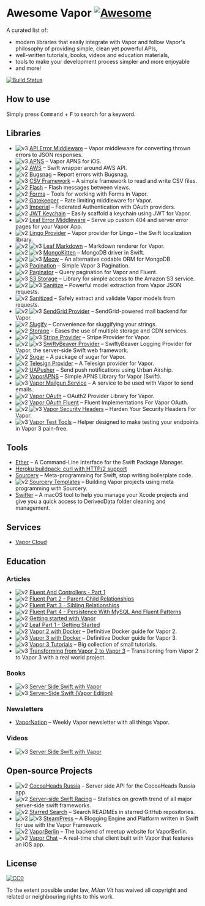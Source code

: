 # Awesome Vapor [![Awesome](https://awesome.re/badge.svg)](https://awesome.re)

A curated list of:

- modern libraries that easily integrate with Vapor and follow Vapor's philosophy of providing simple, clean yet powerful APIs,
- well-written tutorials, books, videos and education materials,
- tools to make your development process simpler and more enjoyable
- and more!

[![Build Status](https://travis-ci.org/Cellane/awesome-vapor.svg?branch=master)](https://travis-ci.org/Cellane/awesome-vapor)

## How to use

Simply press <kbd>Command</kbd> + <kbd>F</kbd> to search for a keyword.

## Libraries

- ![v3](img/vapor-3.png) [API Error Middleware](https://github.com/skelpo/APIErrorMiddleware) – Vapor middleware for converting thrown errors to JSON responses.
- ![v3](img/vapor-3.png) [APNS](https://github.com/vapor-community/apns) – Vapor APNS for iOS.
- ![v2](img/vapor-2.png) [AWS](https://github.com/nodes-vapor/aws) – Swift wrapper around AWS API.
- ![v2](img/vapor-2.png) [Bugsnag](https://github.com/nodes-vapor/bugsnag) – Report errors with Bugsnag.
- ![v3](img/vapor-3.png) [CSV Framework](https://github.com/skelpo/CSV) – A simple framework to read and write CSV files.
- ![v2](img/vapor-2.png) [Flash](https://github.com/nodes-vapor/flash) – Flash messages between views.
- ![v2](img/vapor-2.png) [Forms](https://github.com/nodes-vapor/forms) – Tools for working with Forms in Vapor.
- ![v2](img/vapor-2.png) [Gatekeeper](https://github.com/nodes-vapor/gatekeeper) – Rate limiting middleware for Vapor.
- ![v3](img/vapor-3.png) [Imperial](https://github.com/vapor-community/Imperial) – Federated Authentication with OAuth providers.
- ![v2](img/vapor-2.png) [JWT Keychain](https://github.com/nodes-vapor/jwt-keychain) – Easily scaffold a keychain using JWT for Vapor.
- ![v2](img/vapor-2.png) [Leaf Error Middleware](https://github.com/brokenhandsio/leaf-error-middleware) – Serve up custom 404 and server error pages for your Vapor App.
- ![v2](img/vapor-2.png) [Lingo Provider](https://github.com/vapor-community/Lingo-Provider) – Vapor provider for Lingo – the Swift localization library.
- ![v2](img/vapor-2.png) ![v3](img/vapor-3.png) [Leaf Markdown](https://github.com/vapor-community/leaf-markdown) – Markdown renderer for Vapor.
- ![v2](img/vapor-2.png) ![v3](img/vapor-3.png) [MongoKitten](https://github.com/OpenKitten/MongoKitten) – MongoDB driver in Swift.
- ![v2](img/vapor-2.png) ![v3](img/vapor-3.png) [Meow](https://github.com/OpenKitten/Meow) – An alternative codable ORM for MongoDB.
- ![v3](img/vapor-3.png) [Pagination](https://github.com/vapor-community/pagination) – Simple Vapor 3 Pagination.
- ![v2](img/vapor-2.png) [Paginator](https://github.com/nodes-vapor/paginator) – Query pagination for Vapor and Fluent.
- ![v3](img/vapor-3.png) [S3 Storage](https://github.com/anthonycastelli/s3-storage) – Library for simple access to the Amazon S3 service.
- ![v2](img/vapor-2.png) ![v3](img/vapor-3.png) [Sanitize](https://github.com/gperdomor/sanitize) – Powerful model extraction from Vapor JSON requests.
- ![v2](img/vapor-2.png) [Sanitized](https://github.com/nodes-vapor/sanitized) – Safely extract and validate Vapor models from requests.
- ![v2](img/vapor-2.png) ![v3](img/vapor-3.png) [SendGrid Provider](https://github.com/vapor-community/sendgrid-provider) – SendGrid-powered mail backend for Vapor.
- ![v2](img/vapor-2.png) [Slugify](https://github.com/nodes-vapor/slugify) – Convenience for sluggifying your strings.
- ![v2](img/vapor-2.png) [Storage](https://github.com/nodes-vapor/storage) – Eases the use of multiple storage and CDN services.
- ![v2](img/vapor-2.png) ![v3](img/vapor-3.png) [Stripe Provider](https://github.com/vapor-community/stripe-provider) – Stripe Provider for Vapor.
- ![v2](img/vapor-2.png) ![v3](img/vapor-3.png) [SwiftyBeaver Provider](https://github.com/vapor-community/swiftybeaver-provider) – SwiftyBeaver Logging Provider for Vapor, the server-side Swift web framework.
- ![v2](img/vapor-2.png) [Sugar](https://github.com/nodes-vapor/sugar) – A package of sugar for Vapor.
- ![v2](img/vapor-2.png) [Telesign Provider](https://github.com/vapor-community/telesign-provider) – A Telesign provider for Vapor.
- ![v2](img/vapor-2.png) [UAPusher](https://github.com/nodes-vapor/push-urban-airship) – Send push notifications using Urban Airship.
- ![v2](img/vapor-2.png) [VaporAPNS](https://github.com/matthijs2704/vapor-apns) – Simple APNS Library for Vapor (Swift).
- ![v3](img/vapor-3.png) [Vapor Mailgun Service](https://github.com/twof/VaporMailgunService) – A service to be used with Vapor to send emails.
- ![v2](img/vapor-2.png) [Vapor OAuth](https://github.com/brokenhandsio/vapor-oauth) – OAuth2 Provider Library for Vapor.
- ![v2](img/vapor-2.png) [Vapor OAuth Fluent](https://github.com/brokenhandsio/vapor-oauth-fluent) – Fluent Implementations For Vapor OAuth.
- ![v2](img/vapor-2.png) ![v3](img/vapor-3.png) [Vapor Security Headers](https://github.com/brokenhandsio/VaporSecurityHeaders) – Harden Your Security Headers For Vapor.
- ![v3](img/vapor-3.png) [Vapor Test Tools](https://github.com/LiveUI/VaporTestTools) – Helper designed to make testing your endpoints in Vapor 3 pain-free.

## Tools

- [Ether](https://github.com/Ether-CLI/Ether) – A Command-Line Interface for the Swift Package Manager.
- [Heroku buildpack: curl with HTTP/2 support](https://github.com/vzsg/heroku-buildpack-curl-http2)
- [Sourcery](https://github.com/krzysztofzablocki/Sourcery) – Meta-programming for Swift, stop writing boilerplate code.
- ![v2](img/vapor-2.png) [Sourcery Templates](https://github.com/nodes-vapor/sourcery-templates) – Building Vapor projects using meta programming with Sourcery.
- [Swifter](https://github.com/LiveUI/Swifter) – A macOS tool to help you manage your Xcode projects and give you a quick access to DerivedData folder cleaning and management.

## Services

- [Vapor Cloud](https://vapor.cloud)

## Education

### Articles

- ![v2](img/vapor-2.png) [Fluent And Controllers - Part 1](https://geeks.brokenhands.io/blog/posts/fluent-and-controllers-part-1/)
- ![v2](img/vapor-2.png) [Fluent Part 2 - Parent-Child Relationships](https://geeks.brokenhands.io/blog/posts/fluent-part-2-parent-child-relationships/)
- ![v2](img/vapor-2.png) [Fluent Part 3 - Sibling Relationships](https://geeks.brokenhands.io/blog/posts/fluent-part-3-sibling-relationships/)
- ![v2](img/vapor-2.png) [Fluent Part 4 - Persistence With MySQL And Fluent Patterns](https://geeks.brokenhands.io/blog/posts/fluent-part-4-persistence-with-mysql-and-fluent-patterns/)
- ![v2](img/vapor-2.png) [Getting started with Vapor](https://geeks.brokenhands.io/blog/posts/getting-started-with-vapor/)
- ![v2](img/vapor-2.png) [Leaf Part 1 - Getting Started](https://geeks.brokenhands.io/blog/posts/leaf-part-1-getting-started/)
- ![v2](img/vapor-2.png) [Vapor 2 with Docker](https://bygri.github.io/2018/01/24/vapor-2-with-docker.html) – Definitive Docker guide for Vapor 2.
- ![v3](img/vapor-3.png) [Vapor 3 with Docker](https://bygri.github.io/2018/01/24/vapor-3-with-docker.html) – Definitive Docker guide for Vapor 3.
- ![v3](img/vapor-3.png) [Vapor 3 Tutorials](https://mihaelamj.github.io/Vapor%20%203%20Tutorial/) – Big collection of small tutorials.
- ![v3](img/vapor-3.png) [Transforming from Vapor 2 to Vapor 3](https://www.skelpo.com/blog/vapor2-to-vapor3/) – Transitioning from Vapor 2 to Vapor 3 with a real world project.

### Books

- ![v3](img/vapor-3.png) [Server Side Swift with Vapor](https://store.raywenderlich.com/products/server-side-swift-with-vapor)
- ![v3](img/vapor-3.png) [Server-Side Swift (Vapor Edition)](https://www.hackingwithswift.com/store/server-side-swift)

### Newsletters

- [VaporNation](http://vapornation.news) – Weekly Vapor newsletter with all things Vapor.

### Videos

- ![v3](img/vapor-3.png) [Server Side Swift with Vapor](https://videos.raywenderlich.com/courses/115-server-side-swift-with-vapor/lessons/1)

## Open-source Projects

- ![v2](img/vapor-2.png) [CocoaHeads Russia](https://github.com/cocoaheadsru/server) – Server side API for the CocoaHeads Russia app.
- ![v2](img/vapor-2.png) [Server-side Swift Racing](https://github.com/MartinLasek/serversideswift.racing) – Statistics on growth trend of all major server-side swift frameworks.
- ![v2](img/vapor-2.png) [Starred Search](https://github.com/mjmsmith/starredsearch) – Search READMEs in starred GitHub repositories.
- ![v2](img/vapor-2.png) ![v3](img/vapor-3.png) [SteamPress](https://github.com/brokenhandsio/SteamPress) – A Blogging Engine and Platform written in Swift for use with the Vapor Framework.
- ![v2](img/vapor-2.png) [VaporBerlin](https://github.com/MartinLasek/vaporberlinBE) – The backend of meetup website for VaporBerlin.
- ![v2](img/vapor-2.png) [Vapor Chat](https://github.com/vapor-community/chat-example) – A real-time chat client built with Vapor that features an iOS app.

## License

[![CC0](http://mirrors.creativecommons.org/presskit/buttons/88x31/svg/cc-zero.svg)](https://creativecommons.org/publicdomain/zero/1.0/)

To the extent possible under law, *Milan Vit* has waived all copyright and related or neighbouring rights to this work.
